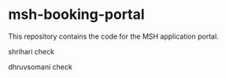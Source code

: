 # msh-booking-portal

This repository contains the code for the MSH application portal.


shrihari check

dhruvsomani check
